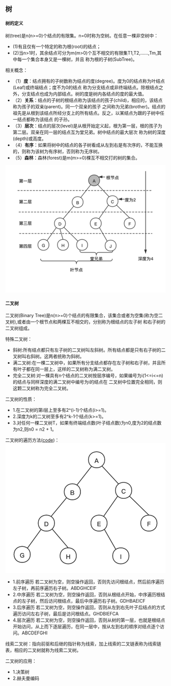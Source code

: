 ## 树

#### 树的定义
树(tree)是n(n>=0)个结点的有限集。n=0时称为空树。在任意一棵非空树中： 
- (1)有且仅有一个特定的称为根(root)的结点；
- (2)当n>1时，其余结点可分为m(m>0)个互不相交的有限集T1,T2,……,Tm,其中每一个集合本身又是一棵树，并且
称为根的子树(SubTree)。

相关概念：
- （1）**度**：结点拥有的子树数称为结点的度(degree)。度为0的结点称为叶结点(Leaf)或终端结点；度不为0的结点
称为分支结点或非终端结点。除根结点之外，分支结点也成为内部结点。树的度是树内各结点的度的最大值。
- （2）**关系**：结点的子树的根结点称为该结点的孩子(child)，相应的，该结点称为孩子的双亲(parent)。同一个双亲的孩子
之间称为兄弟(brother)。结点的祖先是从根到该结点所经分支上的所有结点。反之，以某结点为跟的子树中任一结点都称为该结点
的子孙。
- （3）**层次**：结点的层次(level)是从根开始定义起，根为第一层，根的孩子为第二层。双亲在同一层的结点互为堂兄弟。树中结点的最大层次
称为树的深度(depth)或高度。
- （4）**有序**：如果将树中的结点的各子树看成从左到右是有次序的，不能互换的，则称为该树为有序树，否则称为无序树。
- （5）**森林**：森林(forest)是m(m>=0)棵互不相交打的树的集合。

![树](resource/tree.png "树")

#### 二叉树
二叉树(Binary Tree)是n(n>=0)个结点的有限集合，该集合或者为空集(称为空二叉树),或者由一个根节点和两棵互不相交的，分别称为根结点的左子树
和右子树的二叉树组成。

特殊二叉树：
- 斜树:所有结点都只有左子树的二叉树叫左斜树。所有结点都是只有右子树的二叉树叫右斜树。这两者统称为斜树。
- 满二叉树:在一棵二叉树中，如果所有分支结点都存在左子树和右子树，并且所有叶子都在同一层上，这样的二叉树称为满二叉树。
- 完全二叉树:对一棵具有n个结点的二叉树按层序编号，如果编号为i(1<=i<=n)的结点与同样深度的满二叉树中编号为i的结点在
二叉树中位置完全相同，则这颗二叉树称为完全二叉树。

二叉树的性质：
- 1.在二叉树的第i层上至多有2^(i-1)个结点(i>=1)。
- 2.深度为k的二叉树至多有2^k-1个结点(k>=1)。
- 3.对任何一棵二叉树T，如果有终端结点数(叶子结点数)为n0,度为2的结点数为n2,则n0 = n2 + 1。

二叉树的遍历方法([code](code/tree/BinaryTree.java))：
![二叉树](resource/binaryTree.png "二叉树")
- 1.前序遍历 若二叉树为空，则空操作返回，否则先访问根结点，然后前序遍历左子树，再前序遍历右子树。ABDGHCEIF
- 2.中序遍历 若二叉树为空，则空操作返回，否则从根结点开始，中序遍历根结点的左子树，然后访问根结点，最后中序遍历右子树。GDHBAEICF
- 3.后序遍历 若二叉树为空，则空操作返回，否则从左到右先叶子后结点的方式遍历访问左右子树，最后是访问根结点。GHDBIEFCA
- 4.层次遍历 若二叉树为空，则空操作返回，否则从树的第一层，也就是根结点开始访问，从上而下逐层遍历，在同一层中，按从左到右的顺序对结点逐个访问。ABCDEFGHI

线索二叉树：指向前驱和后继的指针称为线索，加上线索的二叉链表称为线索链表，相应的二叉树就称为线索二叉树。

二叉树的应用：
- 1.决策树
- 2.赫夫曼编码